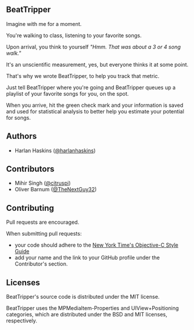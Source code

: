 ## BeatTripper

Imagine with me for a moment.

You're walking to class, listening to your favorite songs.

Upon arrival, you think to yourself *"Hmm. That was about a 3 or 4 song walk."*

It's an unscientific measurement, yes, but everyone thinks it at some point.

That's why we wrote BeatTripper, to help you track that metric.

Just tell BeatTripper where you're going and BeatTripper queues up a playlist of your favorite songs for you, on the spot.

When you arrive, hit the green check mark and your information is saved and used for statistical analysis to better help you estimate your potential for songs.

## Authors

- Harlan Haskins ([@harlanhaskins](http://github.com/harlanhaskins))

## Contributors

- Mihir Singh ([@citruspi](http://github.com/citruspi))
- Oliver Barnum ([@TheNextGuy32](http://github.com/thenextguy32))

## Contributing

Pull requests are encouraged. 

When submitting pull requests:

- your code should adhere to the [New York Time's Objective-C Style Guide](https://github.com/NYTimes/objective-c-style-guide)
- add your name and the link to your GitHub profile under the Contributor's section.

## Licenses

BeatTripper's source code is distributed under the MIT license.

BeatTripper uses the MPMediaItem-Properties and UIView+Positioning categories, which are distributed under the BSD and MIT licenses, respectively.
